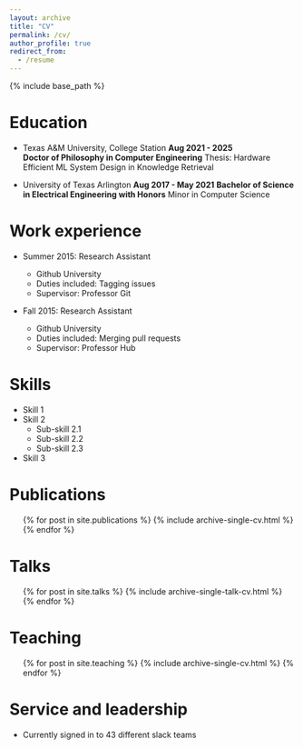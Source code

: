 ```yaml
---
layout: archive
title: "CV"
permalink: /cv/
author_profile: true
redirect_from:
  - /resume
---
```


{% include base_path %}

Education
======

* Texas A&M University, College Station       **Aug 2021 - 2025**  
    **Doctor of Philosophy in Computer Engineering**
    Thesis: Hardware Efficient ML System Design in Knowledge Retrieval

* University of Texas Arlington               **Aug 2017 - May 2021**
    **Bachelor of Science in Electrical Engineering with Honors**
    Minor in Computer Science

Work experience
======
* Summer 2015: Research Assistant
  * Github University
  * Duties included: Tagging issues
  * Supervisor: Professor Git

* Fall 2015: Research Assistant
  * Github University
  * Duties included: Merging pull requests
  * Supervisor: Professor Hub
  
Skills
======
* Skill 1
* Skill 2
  * Sub-skill 2.1
  * Sub-skill 2.2
  * Sub-skill 2.3
* Skill 3

Publications
======
  <ul>{% for post in site.publications %}
    {% include archive-single-cv.html %}
  {% endfor %}</ul>
  
Talks
======
  <ul>{% for post in site.talks %}
    {% include archive-single-talk-cv.html %}
  {% endfor %}</ul>
  
Teaching
======
  <ul>{% for post in site.teaching %}
    {% include archive-single-cv.html %}
  {% endfor %}</ul>
  
Service and leadership
======
* Currently signed in to 43 different slack teams
